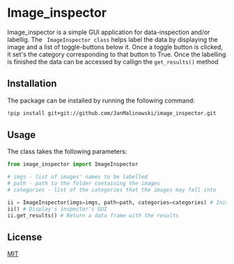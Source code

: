 # Image_inspector

Image_inspector is a simple GUI application for data-inspection and/or labellig.
The ``` ImageInspector class``` helps label the data by displaying the image and a list of toggle-buttons below it. Once a toggle button is clicked, it set's the 
category corresponding to that button to True. Once the labelling is finished the data
can be accessed by callign the ```get_results()``` method

## Installation

The package can be installed by running the following command: 
```bash
!pip install git+git://github.com/JanMalinowski/image_inspector.git
```

## Usage
The class takes the following parameters:

```python
from image_inspector import ImageInspector

# imgs - list of images' names to be labelled
# path - path to the folder containing the images
# categories - list of the categories that the images may fall into

ii = ImageInspector(imgs=imgs, path=path, categories=categories) # Initializes ImageInspector class
ii() # Display's inspector's GUI
ii.get_results() # Return a data frame with the results
```

## License
[MIT](https://choosealicense.com/licenses/mit/)